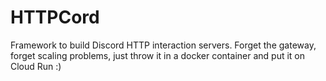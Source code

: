 # HTTPCord

Framework to build Discord HTTP interaction servers. Forget the gateway, forget
scaling problems, just throw it in a docker container and put it on Cloud Run :)
